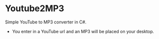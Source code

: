 # Youtube2MP3
Simple YouTube to MP3 converter in C#.

- You enter in a YouTube url and an MP3 will be placed on your desktop.
